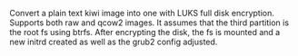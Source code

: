 Convert a plain text kiwi image into one with LUKS full disk
encryption. Supports both raw and qcow2 images. It assumes that the
third partition is the root fs using btrfs.
After encrypting the disk, the fs is mounted and a new initrd
created as well as the grub2 config adjusted.
